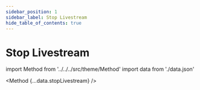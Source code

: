```yaml
---
sidebar_position: 1
sidebar_label: Stop Livestream
hide_table_of_contents: true
---
```


# Stop Livestream

import Method from '../../../src/theme/Method'
import data from './data.json'

<Method 
{...data.stopLivestream}
/>